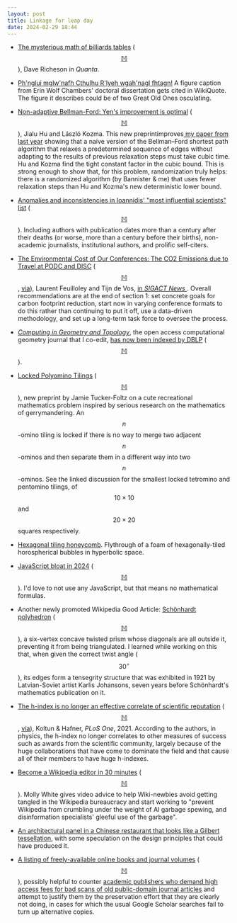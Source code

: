 ```yaml
---
layout: post
title: Linkage for leap day
date: 2024-02-29 18:44
---
```

* [The mysterious math of billiards tables](https://www.quantamagazine.org/the-mysterious-math-of-billiards-tables-20240215/) <span style="white-space:nowrap">([$$\mathbb{M}$$](https://mathstodon.xyz/@divbyzero/111936888315264942)),</span> Dave Richeson in _Quanta_.

* [Ph'nglui mglw'nafh Cthulhu R'lyeh wgah'nagl fhtagn!](https://mathstodon.xyz/@robinhouston/111947749963212324) A figure caption from Erin Wolf Chambers' doctoral dissertation gets cited in WikiQuote. The figure it describes could be of two Great Old Ones osculating.

* [Non-adaptive Bellman-Ford: Yen's improvement is optimal](https://arxiv.org/abs/2402.10343) <span style="white-space:nowrap">([$$\mathbb{M}$$](https://mathstodon.xyz/@11011110/111956711529904136)),</span> Jialu Hu and László Kozma. This new preprintimproves[ my paper from last year](https://arxiv.org/abs/2305.09230) showing that a naive version of the Bellman–Ford shortest path algorithm that relaxes a predetermined sequence of edges without adapting to the results of previous relaxation steps must take cubic time. Hu and Kozma find the tight constant factor in the cubic bound. This is strong enough to show that, for this problem, randomization truly helps: there is a randomized algorithm (by Bannister & me) that uses fewer relaxation steps than Hu and Kozma's new deterministic lower bound.

* [Anomalies and inconsistencies in Ioannidis' "most influential scientists" list](https://scholarlykitchen.sspnet.org/2024/02/14/guest-post-the-perplexing-puzzle-of-the-top-2-scientists-list/) <span style="white-space:nowrap">([$$\mathbb{M}$$](https://mathstodon.xyz/@monsoon0/111948908376506042)).</span> Including authors with publication dates more than a century after their deaths (or worse, more than a century before their births), non-academic journalists, institutional authors, and prolific self-citers.

* [The Environmental Cost of Our Conferences: The CO2 Emissions
due to Travel at PODC and DISC](https://perso.liris.cnrs.fr/lfeuilloley/autre/SIGACT-column.pdf) <span style="white-space:nowrap">([$$\mathbb{M}$$](https://mathstodon.xyz/@11011110/111964919146902988),</span> [via](https://discrete-notes.github.io///environmental-cost)), Laurent Feuilloley and Tijn de Vos, [in _SIGACT News_ ](https://dl.acm.org/doi/10.1145/3639528.3639537). Overall recommendations are at the end of section 1: set concrete goals for carbon footprint reduction, start now in varying conference formats to do this rather than continuing to put it off, use a data-driven methodology, and set up a long-term task force to oversee the process.

* [_Computing in Geometry and Topology_](https://www.cgt-journal.org/index.php/cgt), the open access computational geometry journal that I co-edit, [has now been indexed by DBLP](https://dblp.org/db/journals/cgt/index.html) <span style="white-space:nowrap">([$$\mathbb{M}$$](https://mathstodon.xyz/@11011110/111970721313407506)).</span>

* [Locked Polyomino Tilings](https://arxiv.org/abs/2307.15996) <span style="white-space:nowrap">([$$\mathbb{M}$$](https://mathstodon.xyz/@two_star/111967439902834166)),</span> new preprint by Jamie Tucker-Foltz on a cute recreational mathematics problem inspired by serious research on the mathematics of gerrymandering. An <span style="white-space:nowrap">$$n$$-omino</span> tiling is locked if there is no way to merge two adjacent <span style="white-space:nowrap">$$n$$-ominos</span> and then separate them in a different way into two <span style="white-space:nowrap">$$n$$-ominos</span>. See the linked discussion for the smallest locked tetromino and pentomino tilings, of $$10\times 10$$ and $$20\times 20$$ squares respectively.

* [Hexagonal tiling honeycomb](https://mathstodon.xyz/@noneuclideandreamer/111907379202917221). Flythrough of a foam of hexagonally-tiled horospherical bubbles in hyperbolic space.

* [JavaScript bloat in 2024](https://tonsky.me/blog/js-bloat) <span style="white-space:nowrap">([$$\mathbb{M}$$](https://mathstodon.xyz/@whorfin@mastodon.social/111989213232408672)).</span> I'd love to not use any JavaScript, but that means no mathematical formulas.

* Another newly promoted Wikipedia Good Article: [Schönhardt polyhedron](https://en.wikipedia.org/wiki/Sch%C3%B6nhardt_polyhedron) <span style="white-space:nowrap">([$$\mathbb{M}$$](https://mathstodon.xyz/@11011110/111994101172189544)),</span> a six-vertex concave twisted prism whose diagonals are all outside it, preventing it from being triangulated. I learned while working on this that, when given the correct twist angle ($$30^\circ$$), its edges form a tensegrity structure that was exhibited in 1921 by Latvian-Soviet artist Karlis Johansons, seven years before Schönhardt's mathematics publication on it.

* [The h-index is no longer an effective correlate of scientific reputation](https://www.ncbi.nlm.nih.gov/pmc/articles/PMC8238192/) <span style="white-space:nowrap">([$$\mathbb{M}$$](https://mathstodon.xyz/@11011110/111999055505376529),</span> [via](https://en.wikipedia.org/wiki/Wikipedia_talk:Notability_(academics))), Koltun & Hafner, _PLoS One_, 2021. According to the authors, in physics, the h-index no longer correlates to other measures of success such as awards from the scientific community, largely because of the huge collaborations that have come to dominate the field and that cause all of their members to have huge h-indexes.

* [Become a Wikipedia editor in 30 minutes](https://www.citationneeded.news/become-a-wikipedian-in-30-minutes/) <span style="white-space:nowrap">([$$\mathbb{M}$$](https://mathstodon.xyz/@dangillmor@mastodon.social/111993446565117638)).</span> Molly White gives video advice to help Wiki-newbies avoid getting tangled in the Wikipedia bureaucracy and start working to "prevent Wikipedia from crumbling under the weight of AI garbage spewing, and disinformation specialists' gleeful use of the garbage".

* [An architectural panel in a Chinese restaurant that looks like a Gilbert tessellation](https://mathstodon.xyz/@robinhouston/112008445019668577), with some speculation on the design principles that could have produced it.

* [A listing of freely-available online books and journal volumes](https://onlinebooks.library.upenn.edu/webbin/book/browse?type=lcsubc&key=Mathematics%2C%20Physics&c=x) <span style="white-space:nowrap">([$$\mathbb{M}$$](https://mathstodon.xyz/@11011110/112017929862811536)),</span> possibly helpful to counter [academic publishers who demand high access fees for bad scans of old public-domain journal articles](https://mathstodon.xyz/@highergeometer/112000500087734445) and attempt to justify them by the preservation effort that they are clearly not doing, in cases for which the usual Google Scholar searches fail to turn up alternative copies.